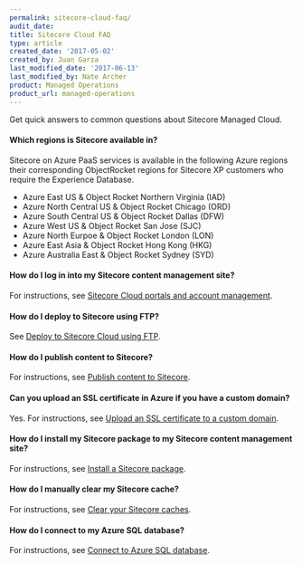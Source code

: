 ```yaml
---
permalink: sitecore-cloud-faq/
audit_date:
title: Sitecore Cloud FAQ
type: article
created_date: '2017-05-02'
created_by: Juan Garza
last_modified_date: '2017-06-13'
last_modified_by: Nate Archer
product: Managed Operations
product_url: managed-operations
---
```


Get quick answers to common questions about Sitecore Managed Cloud.

#### Which regions is Sitecore available in?

Sitecore on Azure PaaS services is available in the following Azure regions their corresponding ObjectRocket regions for Sitecore XP customers who require the Experience Database.

- Azure East US & Object Rocket Northern Virginia (IAD)
- Azure North Central US & Object Rocket Chicago (ORD)
- Azure South Central US & Object Rocket Dallas (DFW)
- Azure West US & Object Rocket San Jose (SJC)
- Azure North Eurpoe & Object Rocket London (LON)
- Azure East Asia & Object Rocket Hong Kong (HKG)
- Azure Australia East & Object Rocket Sydney (SYD)


#### How do I log in into my Sitecore content management site?

For instructions, see [Sitecore Cloud portals and account management](/how-to/sitecore-cloud-portals-and-account-management/).

#### How do I deploy to Sitecore using FTP?

See [Deploy to Sitecore Cloud using FTP](https://support.rackspace.com/how-to/deploy-to-sitecore-cloud-using-ftp/).

#### How do I publish content to Sitecore?

For instructions, see [Publish content to Sitecore](/how-to/publish-content-to-sitecore/).

#### Can you upload an SSL certificate in Azure if you have a custom domain?

Yes. For instructions, see [Upload an SSL certificate to a custom domain](/how-to/upload-an-ssl-certificate-to-a-custom-domain/).

#### How do I install my Sitecore package to my Sitecore content management site?

For instructions, see [Install a Sitecore package](/how-to/install-a-sitecore-package/).

#### How do I manually clear my Sitecore cache?

For instructions, see [Clear your Sitecore caches](/how-to/clear-your-sitecore-caches/).

#### How do I connect to my Azure SQL database?

For instructions, see [Connect to Azure SQL database](/how-to/connect-to-azure-sql-database/).





